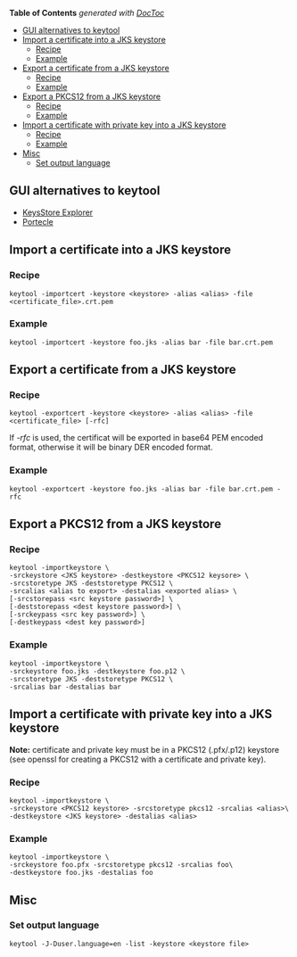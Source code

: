 <!-- START doctoc generated TOC please keep comment here to allow auto update -->
<!-- DON'T EDIT THIS SECTION, INSTEAD RE-RUN doctoc TO UPDATE -->
**Table of Contents**  *generated with [DocToc](https://github.com/thlorenz/doctoc)*

- [GUI alternatives to keytool](#gui-alternatives-to-keytool)
- [Import a certificate into a JKS keystore](#import-a-certificate-into-a-jks-keystore)
  - [Recipe](#recipe)
  - [Example](#example)
- [Export a certificate from a JKS keystore](#export-a-certificate-from-a-jks-keystore)
  - [Recipe](#recipe-1)
  - [Example](#example-1)
- [Export a PKCS12 from a JKS keystore](#export-a-pkcs12-from-a-jks-keystore)
  - [Recipe](#recipe-2)
  - [Example](#example-2)
- [Import a certificate with private key into a JKS keystore](#import-a-certificate-with-private-key-into-a-jks-keystore)
  - [Recipe](#recipe-3)
  - [Example](#example-3)
- [Misc](#misc)
  - [Set output language](#set-output-language)

<!-- END doctoc generated TOC please keep comment here to allow auto update -->

## GUI alternatives to keytool

* [KeysStore Explorer](http://keystore-explorer.org/)
* [Portecle](http://portecle.sourceforge.net/)


## Import a certificate into a JKS keystore
### Recipe

    keytool -importcert -keystore <keystore> -alias <alias> -file <certificate_file>.crt.pem

### Example

    keytool -importcert -keystore foo.jks -alias bar -file bar.crt.pem

## Export a certificate from a JKS keystore
### Recipe

    keytool -exportcert -keystore <keystore> -alias <alias> -file <certificate_file> [-rfc]

If _-rfc_ is used, the certificat will be exported in base64 PEM encoded format, otherwise it will be binary DER encoded format.

### Example

    keytool -exportcert -keystore foo.jks -alias bar -file bar.crt.pem -rfc

## Export a PKCS12 from a JKS keystore
### Recipe

    keytool -importkeystore \
    -srckeystore <JKS keystore> -destkeystore <PKCS12 keysore> \
    -srcstoretype JKS -deststoretype PKCS12 \
    -srcalias <alias to export> -destalias <exported alias> \
    [-srcstorepass <src keystore password>] \
    [-deststorepass <dest keystore password>] \
    [-srckeypass <src key password>] \
    [-destkeypass <dest key password>]

### Example

    keytool -importkeystore \
    -srckeystore foo.jks -destkeystore foo.p12 \
    -srcstoretype JKS -deststoretype PKCS12 \
    -srcalias bar -destalias bar

## Import a certificate with private key into a JKS keystore
__Note:__ certificate and private key must be in a PKCS12 (.pfx/.p12) keystore (see openssl for creating a PKCS12 with a certificate and private key).

### Recipe

    keytool -importkeystore \
    -srckeystore <PKCS12 keystore> -srcstoretype pkcs12 -srcalias <alias>\
    -destkeystore <JKS keystore> -destalias <alias>

### Example

    keytool -importkeystore \
    -srckeystore foo.pfx -srcstoretype pkcs12 -srcalias foo\
    -destkeystore foo.jks -destalias foo

## Misc
### Set output language

    keytool -J-Duser.language=en -list -keystore <keystore file>
